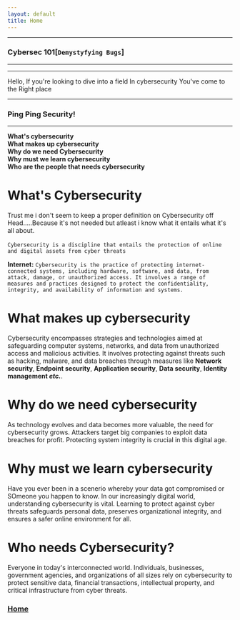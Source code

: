 ```yaml
---
layout: default
title: Home
---
```


* * *
### Cybersec 101[`Demystyfying Bugs`]
* * *
<hr>

Hello, If you're looking to dive into a field In cybersecurity You've come to the Right place

* * *
### Ping Ping Security!
* * *
**What's cybersecurity**<br/>
**What makes up cybersecurity**<br/>
**Why do we need Cybersecurity**<br/>
**Why must we learn cybersecurity**<br/>
**Who are the people that needs cybersecurity**

# What's Cybersecurity

Trust me i don't seem to keep a proper definition on Cybersecurity off Head.....Because it's not needed but atleast i know what it entails what it's all about.<br/><br/>
`Cybersecurity is a discipline that entails the protection of online and digital assets from cyber threats`<br>

**Internet:** `Cybersecurity is the practice of protecting internet-connected systems, including hardware, software, and data, from attack, damage, or unauthorized access. It involves a range of measures and practices designed to protect the confidentiality, integrity, and availability of information and systems.`

# What makes up cybersecurity

Cybersecurity encompasses strategies and technologies aimed at safeguarding computer systems, networks, and data from unauthorized access and malicious activities. It involves protecting against threats such as hacking, malware, and data breaches through measures like **Network security**, **Endpoint security**, **Application security**, **Data security**, **Identity management _etc._**.

# Why do we need cybersecurity

As technology evolves and data becomes more valuable, the need for cybersecurity grows. Attackers target big companies to exploit data breaches for profit. Protecting system integrity is crucial in this digital age.

# Why must we learn cybersecurity

Have you ever been in a scenerio whereby your data got compromised or SOmeone you happen to know. In our increasingly digital world, understanding cybersecurity is vital. Learning to protect against cyber threats safeguards personal data, preserves organizational integrity, and ensures a safer online environment for all.

# Who needs Cybersecurity?

Everyone in today's interconnected world. Individuals, businesses, government agencies, and organizations of all sizes rely on cybersecurity to protect sensitive data, financial transactions, intellectual property, and critical infrastructure from cyber threats.

### **[Home](../../index.html)**